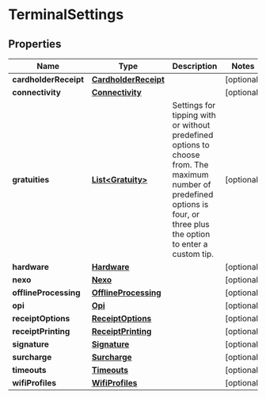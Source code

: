 

# TerminalSettings


## Properties

Name | Type | Description | Notes
------------ | ------------- | ------------- | -------------
**cardholderReceipt** | [**CardholderReceipt**](CardholderReceipt.md) |  |  [optional]
**connectivity** | [**Connectivity**](Connectivity.md) |  |  [optional]
**gratuities** | [**List&lt;Gratuity&gt;**](Gratuity.md) | Settings for tipping with or without predefined options to choose from. The maximum number of predefined options is four, or three plus the option to enter a custom tip. |  [optional]
**hardware** | [**Hardware**](Hardware.md) |  |  [optional]
**nexo** | [**Nexo**](Nexo.md) |  |  [optional]
**offlineProcessing** | [**OfflineProcessing**](OfflineProcessing.md) |  |  [optional]
**opi** | [**Opi**](Opi.md) |  |  [optional]
**receiptOptions** | [**ReceiptOptions**](ReceiptOptions.md) |  |  [optional]
**receiptPrinting** | [**ReceiptPrinting**](ReceiptPrinting.md) |  |  [optional]
**signature** | [**Signature**](Signature.md) |  |  [optional]
**surcharge** | [**Surcharge**](Surcharge.md) |  |  [optional]
**timeouts** | [**Timeouts**](Timeouts.md) |  |  [optional]
**wifiProfiles** | [**WifiProfiles**](WifiProfiles.md) |  |  [optional]



